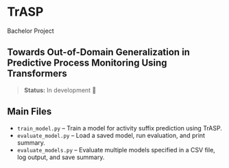 # TrASP

Bachelor Project

## Towards Out-of-Domain Generalization in Predictive Process Monitoring Using Transformers

> **Status:** In development 🚧

## Main Files

- `train_model.py`  – Train a model for activity suffix prediction using TrASP.  
- `evaluate_model.py`  – Load a saved model, run evaluation, and print summary. 
- `evaluate_models.py`  – Evaluate multiple models specified in a CSV file, log output, and save summary.
